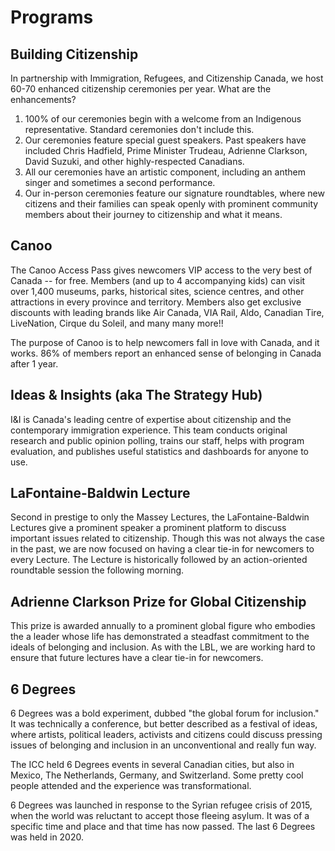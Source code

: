 # Programs

## Building Citizenship
In partnership with Immigration, Refugees, and Citizenship Canada, we host 60-70 enhanced citizenship ceremonies per year. What are the enhancements?

1. 100% of our ceremonies begin with a welcome from an Indigenous representative. Standard ceremonies don't include this.
2. Our ceremonies feature special guest speakers. Past speakers have included Chris Hadfield, Prime Minister Trudeau, Adrienne Clarkson, David Suzuki, and other highly-respected Canadians.
3. All our ceremonies have an artistic component, including an anthem singer and sometimes a second performance.
4. Our in-person ceremonies feature our signature roundtables, where new citizens and their families can speak openly with prominent community members about their journey to citizenship and what it means.

## Canoo
The Canoo Access Pass gives newcomers VIP access to the very best of Canada -- for free. Members (and up to 4 accompanying kids) can visit over 1,400 museums, parks, historical sites, science centres, and other attractions in every province and territory. Members also get exclusive discounts with leading brands like Air Canada, VIA Rail, Aldo, Canadian Tire, LiveNation, Cirque du Soleil, and many many more!!

The purpose of Canoo is to help newcomers fall in love with Canada, and it works. 86% of members report an enhanced sense of belonging in Canada after 1 year.

## Ideas & Insights (aka The Strategy Hub)
I&I is Canada's leading centre of expertise about citizenship and the contemporary immigration experience. This team conducts original research and public opinion polling, trains our staff, helps with program evaluation, and publishes useful statistics and dashboards for anyone to use.

## LaFontaine-Baldwin Lecture
Second in prestige to only the Massey Lectures, the LaFontaine-Baldwin Lectures give a prominent speaker a prominent platform to discuss important issues related to citizenship. Though this was not always the case in the past, we are now focused on having a clear tie-in for newcomers to every Lecture. The Lecture is historically followed by an action-oriented roundtable session the following morning.

## Adrienne Clarkson Prize for Global Citizenship
This prize is awarded annually to a prominent global figure who embodies the a leader whose life has demonstrated a steadfast commitment to the ideals of belonging and inclusion. As with the LBL, we are working hard to ensure that future lectures have a clear tie-in for newcomers.

## 6 Degrees
6 Degrees was a bold experiment, dubbed "the global forum for inclusion." It was technically a conference, but better described as a festival of ideas, where artists, political leaders, activists and citizens could discuss pressing issues of belonging and inclusion in an unconventional and really fun way.

The ICC held 6 Degrees events in several Canadian cities, but also in Mexico, The Netherlands, Germany, and Switzerland. Some pretty cool people attended and the experience was transformational.

6 Degrees was launched in response to the Syrian refugee crisis of 2015, when the world was reluctant to accept those fleeing asylum. It was of a specific time and place and that time has now passed. The last 6 Degrees was held in 2020.

<cta-arrow target="cultural-aspirations.md" text="Cultural aspirations"></cta-arrow>
